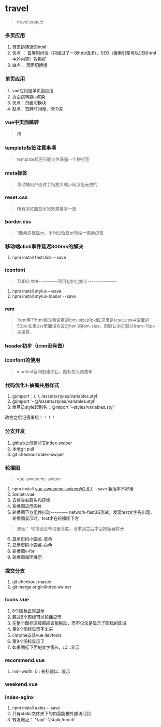 # travel

> travel project

### 多页应用
1. 页面跳转返回html
2. 优点 ： 首屏时间快（只经过了一次http请求），SEO（搜索引擎可以识别html中的内容）效果好
3. 缺点： 页面切换慢
### 单页应用
1. vue应用是单页面应用
2. 页面跳转靠js渲染
3. 优点：页面切换块
4. 缺点：首屏时间慢，SEO差
### vue中页面跳转
> 用<router-link></router-link>
### template标签注意事项
> template标签只能向外暴露一个根标签
### meta标签
> 移动端用户通过手指放大缩小网页是无效的
### reset.css
> 所有浏览器显示的效果基本一致
### border.css
> 1像素边框显示，不同设备显示物理一像素边框
### 移动端click事件延迟300ms的解决
1.  npm install fastclick --save
### iconfont
> TODO
###----------项目初始化完毕---------------

1. npm install stylus --save
2. npm install stylus-loader --save
### rem
> 1rem等于html根元素设定的font-size的px值,这里是reset.css中设置的50px.如果css里面没有设定html的font-size，则默认浏览器以1rem=16px来换算。
### header初步（icon没有做）
### iconfont的使用
> iconfont官网创建项目，图标加入购物车
### 代码优化1-抽离共用样式
1. @import '../../../assets/styles/variables.styl'
2. @import '~@/assets/styles/variables.styl'
3. 给目录style起别名：@import '~styles/variables.styl'

改完之后记得重启！！！！
### 分支开发
1. github上创建分支index-swiper
2. 本地git pull
3. git checkout index-swiper
### 轮播图
> vue-awesome-swiper
1. npm install vue-awesome-swiper@2.6.7 --save
新版本不好用
2. Swiper.vue
3. 去掉左右箭头和灰线
4. 轮播图显示图片
5. 轮播图下方组件抖动---------
network-fast3G测试，发现test文字先出现，轮播图显示时，test才在轮播图下方
  > 原因： 轮播图没有设置高度，请求到之后才会把容器撑开
6. 显示页码小圆点-蓝色
7. 显示页码小圆点-白色
8. 轮播图v-for
9. 轮播图循环展示
### 提交分支
1. git checkout master
2. git merge origin/index-swiper

### Icons.vue
1. 8个图标正常显示
2. 超过8个图标可以轮播显示
3. 在整个图标区域都应该能拖动，而不仅仅是显示了图标的区域
4. 第9个图标显示不出来
5. chrome安装vue devtools
6. 第9个图标显示了
7. 如果图标下面的文字很长，以...显示
### recommend.vue
1. min-width: 0 : 长标题以...显示
### weekend.vue

### index-aginx
1. npm install axios --save
2. 只有static文件夹下的内容能被外部访问到
3. 转发地址：'^/api': '/static/mock'





